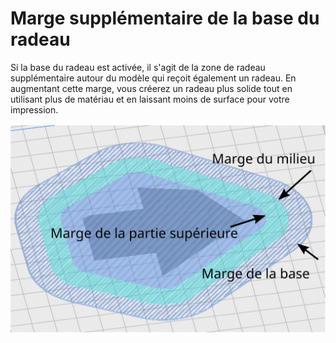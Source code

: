 Marge supplémentaire de la base du radeau 
====
Si la base du radeau est activée, il s'agit de la zone de radeau supplémentaire autour du modèle qui reçoit également un radeau. En augmentant cette marge, vous créerez un radeau plus solide tout en utilisant plus de matériau et en laissant moins de surface pour votre impression.

![Marge du radeau](../images/raft_marging_fr.svg)